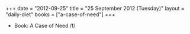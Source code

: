 +++
date = "2012-09-25"
title = "25 September 2012 (Tuesday)"
layout = "daily-diet"
books = ["a-case-of-need"]
+++


* Book: A Case of Need /f/